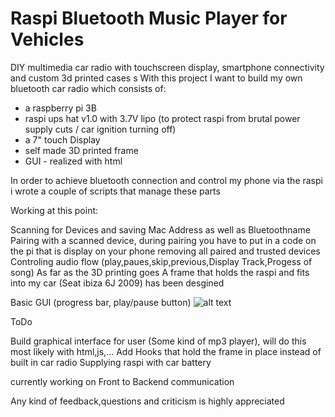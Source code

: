 # Raspi Bluetooth Music Player for Vehicles
DIY multimedia car radio with touchscreen display, smartphone connectivity and custom 3d printed cases
s
With this project I want to build my own bluetooth car radio which consists of:
 - a raspberry pi 3B
 - raspi ups hat v1.0 with 3.7V lipo (to protect raspi from brutal power supply cuts / car ignition turning off)
 - a 7" touch Display
 - self made 3D printed frame
 - GUI - realized with html
 
In order to achieve bluetooth connection and control my phone via the raspi i wrote a couple of scripts 
that manage these parts

Working at this point:

Scanning for Devices and saving Mac Address as well as Bluetoothname
Pairing with a scanned device, during pairing you have to put in a code on the pi that is display on your phone
removing  all paired and trusted devices
Controling audio flow (play,paues,skip,previous,Display Track,Progess of song)
As far as the 3D printing goes
A frame that holds the raspi and fits into my car (Seat ibiza 6J 2009) has been desgined

Basic GUI  (progress bar, play/pause button)
![alt text](https://raw.githubusercontent.com/Roggerson/radio/master/tmp/file.png)

ToDo

Build graphical interface for user (Some kind of mp3 player), will do this most likely with html,js,...
Add Hooks that hold the frame in place instead of built in car radio
Supplying raspi with car battery

currently working on Front to Backend communication

Any kind of feedback,questions and criticism is highly appreciated
